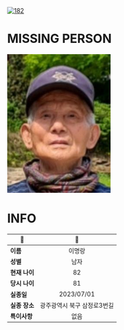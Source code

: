 [![182](https://img.shields.io/badge/%EC%8B%A4%EC%A2%85%EC%8B%A0%EA%B3%A0%EB%8A%94%20%EA%B5%AD%EB%B2%88%EC%97%86%EC%9D%B4-182-blue)](http://safe182.go.kr/index.do)

# MISSING PERSON

<img src="./missing_person.jpg">

# INFO

|🔑|💎|
|--|:--:|
|**이름**|이명랑|
|**성별**|남자|
|**현재 나이**|82|
|**당시 나이**|81|
|**실종일**|2023/07/01|
|**실종 장소**|광주광역시 북구 삼정로3번길 |
|**특이사항**|없음|
